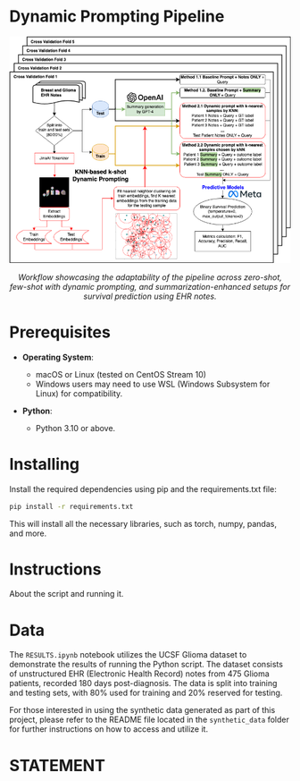 # Dynamic Prompting Pipeline

<p align="center">
  <img src="../images/Dynamic prompting_workflow.drawio.png" width="600" alt="Dynamic Prompting Workflow">
</p>
<p align="center">
  <em>Workflow showcasing the adaptability of the pipeline across zero-shot, few-shot with dynamic prompting, and summarization-enhanced setups for survival prediction using EHR notes.</em>
</p>


# Prerequisites
- **Operating System**:  
  - macOS or Linux (tested on CentOS Stream 10)
  - Windows users may need to use WSL (Windows Subsystem for Linux) for compatibility.

- **Python**:  
  - Python 3.10 or above.

# Installing
Install the required dependencies using pip and the requirements.txt file:

```sh
pip install -r requirements.txt
```

This will install all the necessary libraries, such as torch, numpy, pandas, and more.

# Instructions

About the script and running it.

# Data
The `RESULTS.ipynb` notebook utilizes the UCSF Glioma dataset to demonstrate the results of running the Python script. The dataset consists of unstructured EHR (Electronic Health Record) notes from 475 Glioma patients, recorded 180 days post-diagnosis. The data is split into training and testing sets, with 80% used for training and 20% reserved for testing.

For those interested in using the synthetic data generated as part of this project, please refer to the README file located in the `synthetic_data` folder for further instructions on how to access and utilize it.


# STATEMENT
